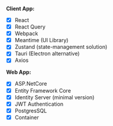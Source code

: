 **Client App:**

- [x] React
- [x] React Query
- [x] Webpack
- [x] Meantime (UI Library)
- [x] Zustand (state-management solution)
- [x] Tauri (Electron alternative)
- [x] Axios

**Web App:**

- [x] ASP.NetCore
- [x] Entity Framework Core
- [x] Identity Server (minimal version)
- [x] JWT Authentication
- [x] PostgresSQL
- [x] Container
